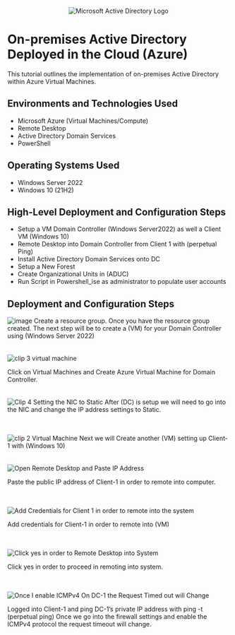 <p align="center">
<img src="https://i.imgur.com/pU5A58S.png" alt="Microsoft Active Directory Logo"/>
</p>

<h1>On-premises Active Directory Deployed in the Cloud (Azure)</h1>
This tutorial outlines the implementation of on-premises Active Directory within Azure Virtual Machines.<br />


<h2>Environments and Technologies Used</h2>

- Microsoft Azure (Virtual Machines/Compute)
- Remote Desktop
- Active Directory Domain Services
- PowerShell

<h2>Operating Systems Used </h2>

- Windows Server 2022
- Windows 10 (21H2)

<h2>High-Level Deployment and Configuration Steps</h2>

- Setup a VM Domain Controller (Windows Server2022) as well a Client VM (Windows 10) 
- Remote Desktop into Domain Controller from Client 1 with (perpetual Ping)
- Install Active Directory Domain Services onto DC
- Setup a New Forest
- Create Organizational Units in (ADUC)
- Run Script in Powershell_ise as administrator to populate user accounts
<h2>Deployment and Configuration Steps</h2>

![image](https://github.com/Terry-Jackson/Active-Directory/assets/155121596/f30e33e2-734f-4f56-a4e8-f68d002deaeb)
Create a resource group. Once you have the resource group created. The next step will be to create a (VM) for your Domain Controller using (Windows Server 2022)
<br>
<br>
<br>
![clip 3 virtual machine](https://github.com/Terry-Jackson/Active-Directory/assets/155121596/ce1984ea-fb35-4a1e-9c37-121821249a44)

Click on Virtual Machines and Create Azure Virtual Machine for Domain Controller.
<br>
<br>
<br>
![Clip 4 Setting the NIC to Static](https://github.com/Terry-Jackson/Active-Directory/assets/155121596/e3aeefff-9eeb-4776-8b8d-98752a1b9573)
After (DC) is setup we will need to go into the NIC and change the IP address settings to Static.
<br>
<br>
<br>

 ![clip 2 Virtual Machine](https://github.com/Terry-Jackson/Active-Directory/assets/155121596/82088a7c-cb34-49fd-aa84-7cc41babe748)
Next we will Create another (VM) setting up Client-1 with (Windows 10)
<br>
<br>
<br>
![Open Remote Desktop and Paste IP Address ](https://github.com/Terry-Jackson/Active-Directory/assets/155121596/37a0eb72-a5cf-4f1a-8187-70a53c29c216)

Paste the public IP address of Client-1 in order to remote into computer.
<br>
<br>
<br>

![Add Credentials for Client 1 in order to remote into the system](https://github.com/Terry-Jackson/Active-Directory/assets/155121596/b3c93987-5eed-49b0-93d0-a6ecb683d92b)

Add credentials for Client-1 in order to remote into (VM)
<br>
<br>
<br>

![Click yes in order to Remote Desktop into System](https://github.com/Terry-Jackson/Active-Directory/assets/155121596/c3fa1d68-0ee6-4542-9868-77cd0adf8b14)

Click yes in order to proceed in remoting into system.
<br>
<br>
<br>

![Once I enable ICMPv4 On DC-1 the Request Timed out will Change ](https://github.com/Terry-Jackson/Active-Directory/assets/155121596/32d06f3e-34e5-4b04-a685-a1475e0b5c64)

Logged into Client-1 and ping DC-1’s private IP address with ping -t <ip address> (perpetual ping) Once we go into the firewall settings and enable the ICMPv4 protocol the request timeout will change.
